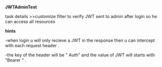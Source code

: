 **JWTAdminTest**

task details >>customize filter to verify JWT sent to admin after login so he can access all resources 

**hints**

-when login u will only recieve a JWT in the response then u can intercept with each request header .

-the key of the header will be " Auth" and the value of JWT will starts with "Bearer " .
